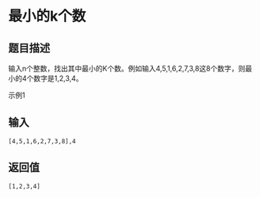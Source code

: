 # 最小的k个数

## 题目描述

输入n个整数，找出其中最小的K个数。例如输入4,5,1,6,2,7,3,8这8个数字，则最小的4个数字是1,2,3,4。

示例1

## 输入

```
[4,5,1,6,2,7,3,8],4
```

## 返回值

```
[1,2,3,4]
```